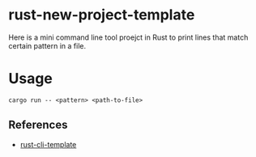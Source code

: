 # rust-new-project-template
Here is a mini command line tool proejct in Rust to print lines that match certain pattern in a file.

# Usage
 `cargo run -- <pattern> <path-to-file>`
 
## References

* [rust-cli-template](https://github.com/kbknapp/rust-cli-template)
